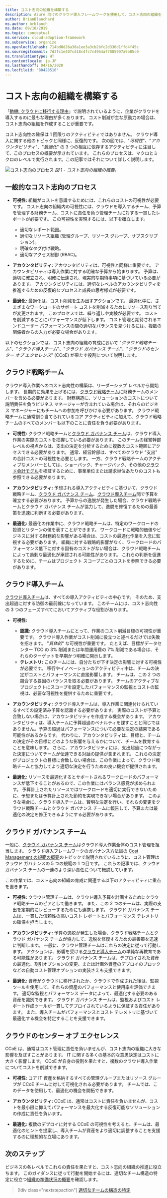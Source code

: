 ```yaml
---
title: コスト志向の組織を構築する
description: Azure 向けのクラウド導入フレームワークを使用して、コスト志向の組織を構築するためのベスト プラクティスを学習します。
author: BrianBlanchard
ms.author: brblanch
ms.date: 09/10/2019
ms.topic: conceptual
ms.service: cloud-adoption-framework
ms.subservice: organize
ms.openlocfilehash: 714bd0d26a38a1ee3a3cb2bfc2d336d1ffd4f45c
ms.sourcegitcommit: 7d3fc1e407cd18c4fc7c4964a77885907a9b85c0
ms.translationtype: HT
ms.contentlocale: ja-JP
ms.lasthandoff: 04/16/2020
ms.locfileid: "80428516"
---
```

# <a name="build-a-cost-conscious-organization"></a>コスト志向の組織を構築する

「[動機: クラウドに移行する理由](../strategy/motivations.md)」で説明されているように、企業がクラウドを導入するのに最もな理由が多くあります。 コスト削減が主な原動力の場合は、コスト志向の組織を作成することが重要です。

コスト志向性の確保は 1 回限りのアクティビティではありません。 クラウド導入に関する他のトピックと同様に、反復的です。 次の図では、"*可視性*"、"*アカウンタビリティ*"、"*最適化*" の 3 つの相互に依存するアクティビティに注目して、このプロセスの概要が示されています。 これらのプロセスは、マクロとミクロのレベルで実行されます。この記事ではそれについて詳しく説明します。

![コスト志向のプロセス](../_images/ready/cost-optimization-process.png)
*図 1 - コスト志向の組織の概要。*

## <a name="general-cost-conscious-processes"></a>一般的なコスト志向のプロセス

- **可視性:** 組織がコストを意識するためには、これらのコストの可視性が必要です。 コスト志向の組織内の可視性には、クラウドを導入するチーム、予算を管理する財務チーム、コストに責任を負う管理チームに対する一貫したレポートが必要です。 この可視性を実現するには、以下を確立します。
  - 適切なレポート範囲。
  - 適切なリソース組織 (管理グループ、リソース グループ、サブスクリプション)。
  - 明確なタグ付け戦略。
  - 適切なアクセス制御 (RBAC)。

- **アカウンタビリティ:** アカウンタビリティは、可視性と同様に重要です。 アカウンタビリティは導入作業に対する明確な予算から始まります。 予算は、適切に確立され、明確に伝達され、現実的な期待事項に基づいている必要があります。 アカウンタビリティには、適切なレベルのアカウンタビリティを推進するための反復的なプロセスと成長の思考様式が必要です。

- **最適化:** 最適化は、コスト削減を生み出すアクションです。 最適化中に、さまざまなワークロードのサポート コストを削減するためにリソース割り当てが変更されます。 このプロセスでは、繰り返しや実験が必要です。 コストを削減するごとにパフォーマンスが低下します。 コスト管理と期待されるエンドユーザー パフォーマンスの間の適切なバランスを見つけるには、複数の関係者からの入力が必要な場合があります。

以下のセクションでは、コスト志向の組織の育成において "*クラウド戦略チーム*"、"*クラウド導入チーム*"、"*クラウド ガバナンス チーム*"、"*クラウドのセンター オブ エクセレンス*" (CCoE) が果たす役割について説明します。

## <a name="cloud-strategy-team"></a>クラウド戦略チーム

クラウド導入作業へのコスト志向性の構築は、リーダーシップ レベルから開始します。 長期的に効果を上げるには、[クラウド戦略チーム](./cloud-strategy.md)に財務チームのメンバーを含める必要があります。 財務構造に、ソリューションのコストについて説明責任を負うビジネス マネージャーが含まれている場合は、それらのビジネス マネージャーにもチームへの参加を呼びかける必要があります。 クラウド戦略チームに通常割り当てられているコア アクティビティに加えて、クラウド戦略チームのすべてのメンバーも以下のことに責任を負う必要があります。

- **可視性:** クラウド戦略チームと[クラウド ガバナンス チーム](./cloud-governance.md)は、クラウド導入作業の実際のコストを把握している必要があります。 このチームの経営幹部レベルの視点からは、支出の決定を分析するために複数のコスト範囲にアクセスできる必要があります。 通常、経営幹部は、すべてのクラウド "支出" の合計コストの可視性を必要とします。 一方、クラウド戦略チームのアクティブなメンバーとしては、ショーバック、チャージバック、その他の[クラウド会計モデル](../strategy/cloud-accounting.md)を検証するために、事業単位または請求単位あたりのコストも参照できる必要があります。

- **アカウンタビリティ:** 予想される導入アクティビティに基づいて、クラウド戦略チーム、[クラウド ガバナンス チーム](./cloud-governance.md)、[クラウド導入チーム](./cloud-adoption.md)間で予算を確立する必要があります。 予算からの逸脱が発生した場合、クラウド戦略チームとクラウド ガバナンス チームが協力して、逸脱を修復するための最善策を迅速に判断する必要があります。

- **最適化:** 最適化の作業中に、クラウド戦略チームは、特定のワークロードの投資とリターンの値を表すことができます。 ワークロードに戦略的価値やビジネスに対する財務的な影響がある場合は、コストの最適化作業を入念に監視する必要があります。 組織に対する戦略的影響がなく、ワークロードのパフォーマンス低下に対する固有のコストがない場合は、クラウド戦略チームによって過剰な最適化が承認される可能性があります。 これらの判断を促進するために、チームはプロジェクト スコープごとのコストを参照できる必要があります。

## <a name="cloud-adoption-team"></a>クラウド導入チーム

[クラウド導入チーム](./cloud-adoption.md)は、すべての導入アクティビティの中心です。 そのため、支出超過に対する防御の最前線になっています。 このチームには、コスト志向性の 3 つのフェーズすべてにおいてアクティブな役割があります。

- **可視性:**

  - **認識:** クラウド導入チームにとって、作業のコスト削減目標の可視性が重要です。 クラウド導入作業がコスト削減に役立つと述べるだけでは失敗を招きます。 "*具体的*" な可視性が重要です。 たとえば、目標がデータセンター TCO の 3% 削減または年間運用費の 7% 削減である場合は、それらのターゲットを早期かつ明確に開示します。
  - **テレメトリ:** このチームには、自分たちが下す決定の影響に対する可視性が必要です。 移行やイノベーションのアクティビティ中は、チームの決定がコストとパフォーマンスに直接影響します。 チームは、この 2 つの競合する要因のバランスを取る必要があります。 チームのアクティブなプロジェクトにスコープを設定したパフォーマンスの監視とコストの監視は、必要な可視性を提供するために重要です。

- **アカウンタビリティ:** クラウド導入チームは、導入作業に関連付けられているすべての設定済み予算を認識する必要があります。 実際のコストが予算と合致しない場合は、アカウンタビリティを作成する機会があります。 アカウンタビリティは、導入チームに予算超過のペナルティを課すことと同じではありません。予算の超過はパフォーマンスについて必要な決定の結果である可能性があるからです。 代わりに、アカウンタビリティは、目標と、チームの決定がその目標にどのような影響を与えるかについて、チームを教育することを意味します。 さらに、アカウンタビリティには、支出超過につながった決定についてチームが伝達できる対話の提供が含まれます。 これらの決定がプロジェクトの目標に合致しない場合は、この作業によって、クラウド戦略チームと協力してより適切な決定を行うための良い機会が提供されます。

- **最適化:** リソースを最適化するとサポートされるワークロードのパフォーマンスが低下することがあるので、この作業にはバランス感覚が求められます。 予算計上されたリソースではワークロードを適切に実行できないために、予想または予算計上された節約を実現できない場合があります。 このような場合に、クラウド導入チームは、賢明な決定を行い、それらの変更をクラウド戦略チームとクラウド ガバナンス チームに報告して、予算または最適化の決定を修正できるようにする必要があります。

## <a name="cloud-governance-team"></a>クラウド ガバナンス チーム

一般に、[クラウド ガバナンス チーム](./cloud-governance.md)はクラウド導入作業全体のコスト管理を担当します。 クラウド導入フレームワークのガバナンス方法論の [Cost Management の規範の概要](../govern/cost-management/index.md)のトピックで説明されているように、コスト管理はクラウド ガバナンスの 5 つの規範の 1 つ目です。 これらの記事では、クラウド ガバナンス チームの一連のより深い責任について概説しています。

この作業では、コスト志向の組織の育成に関連する以下のアクティビティに重点を置きます。

- **可視性:** クラウド管理チームは、クラウド導入予算を計画するためにクラウド戦略チームのピアとして働きます。 また、この 2 つのチームは、実際の支出を定期的にレビューするためにも連携します。 クラウド ガバナンス チームは、一貫した信頼性の高いコスト レポートとパフォーマンス テレメトリの確保を担当します。

- **アカウンタビリティ:** 予算の逸脱が発生した場合、クラウド戦略チームとクラウド ガバナンス チームが協力して、逸脱を修復するための最善策を迅速に判断します。 一般に、クラウド管理チームはこれらの決定に従って行動します。 アクションは、影響を受ける[クラウド導入チーム](./cloud-adoption.md)の単純な再教育である可能性があります。 クラウド ガバナンス チームは、デプロイされた資産の最適化、割引オプションの変更、または計画外資産のデプロイのブロックなどの自動コスト管理オプションの実装さえも支援できます。

- **最適化:** 資産がクラウドに移行されたか、クラウドで作成された後は、監視ツールを使用して、それらの資産のパフォーマンスと使用率を評価できます。 適切な監視とパフォーマンス データによって、最適化する必要のある資産を識別できます。 クラウド ガバナンス チームは、監視およびコスト レポート作成ツールが一貫してデプロイされているように保証する責任があります。 また、導入チームがパフォーマンスとコスト テレメトリに基づいて最適化する機会を特定することを支援できます。

## <a name="cloud-center-of-excellence"></a>クラウドのセンター オブ エクセレンス

CCoE は、通常はコスト管理に責任を負いませんが、コスト志向の組織に大きな影響を及ぼすことがあります。 IT に関する多くの基本的な意思決定はコストに大きく影響します。 CCoE が自身の役割を果たすと、複数のクラウド導入作業についてコストを削減できます。

- **可視性:** コア IT 資産を格納するすべての管理グループまたはリソース グループが CCoE チームに対して可視化される必要があります。 チームでは、このデータを使用して、最適化の機会を開拓できます。

- **アカウンタビリティ:** CCoE は、通常はコストに責任を負いませんが、コストを最小限に抑えてパフォーマンスを最大化する反復可能なソリューションの作成に責任を負います。

- **最適化:** 複数のデプロイに対する CCoE の可視性を考えると、チームは、最適化のヒントを提案し、導入チームが資産をより適切に調整することを支援するのに理想的な立場にあります。

## <a name="next-steps"></a>次のステップ

ビジネスの各レベルでこれらの責任を果たすと、コスト志向の組織の推進に役立ちます。 このガイダンスに従って行動を開始するには、適切なチーム構造の特定に役立つ[組織の準備状況の概要](./index.md)を確認します。

> [!div class="nextstepaction"]
> [適切なチームの構造の特定](./index.md)
